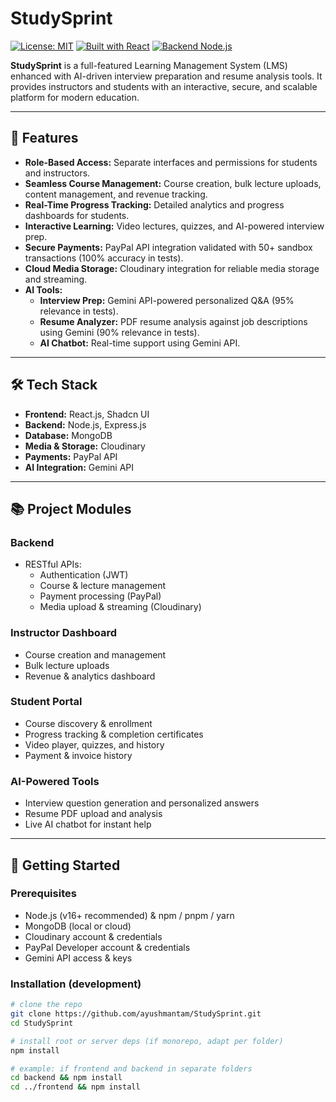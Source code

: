 # StudySprint

[![License: MIT](https://img.shields.io/badge/License-MIT-blue.svg)](LICENSE)
[![Built with React](https://img.shields.io/badge/Frontend-React-blue.svg)](#)
[![Backend Node.js](https://img.shields.io/badge/Backend-Node.js-brightgreen.svg)](#)

**StudySprint** is a full-featured Learning Management System (LMS) enhanced with AI-driven interview preparation and resume analysis tools. It provides instructors and students with an interactive, secure, and scalable platform for modern education.

---

## 🚀 Features

- **Role-Based Access:** Separate interfaces and permissions for students and instructors.
- **Seamless Course Management:** Course creation, bulk lecture uploads, content management, and revenue tracking.
- **Real-Time Progress Tracking:** Detailed analytics and progress dashboards for students.
- **Interactive Learning:** Video lectures, quizzes, and AI-powered interview prep.
- **Secure Payments:** PayPal API integration validated with 50+ sandbox transactions (100% accuracy in tests).
- **Cloud Media Storage:** Cloudinary integration for reliable media storage and streaming.
- **AI Tools:**
  - **Interview Prep:** Gemini API-powered personalized Q&A (95% relevance in tests).
  - **Resume Analyzer:** PDF resume analysis against job descriptions using Gemini (90% relevance in tests).
  - **AI Chatbot:** Real-time support using Gemini API.

---

## 🛠️ Tech Stack

- **Frontend:** React.js, Shadcn UI  
- **Backend:** Node.js, Express.js  
- **Database:** MongoDB  
- **Media & Storage:** Cloudinary  
- **Payments:** PayPal API  
- **AI Integration:** Gemini API

---

## 📚 Project Modules

### Backend
- RESTful APIs:
  - Authentication (JWT)
  - Course & lecture management
  - Payment processing (PayPal)
  - Media upload & streaming (Cloudinary)

### Instructor Dashboard
- Course creation and management
- Bulk lecture uploads
- Revenue & analytics dashboard

### Student Portal
- Course discovery & enrollment
- Progress tracking & completion certificates
- Video player, quizzes, and history
- Payment & invoice history

### AI-Powered Tools
- Interview question generation and personalized answers
- Resume PDF upload and analysis
- Live AI chatbot for instant help

---

## 🔧 Getting Started

### Prerequisites
- Node.js (v16+ recommended) & npm / pnpm / yarn  
- MongoDB (local or cloud)  
- Cloudinary account & credentials  
- PayPal Developer account & credentials  
- Gemini API access & keys

### Installation (development)

```bash
# clone the repo
git clone https://github.com/ayushmantam/StudySprint.git
cd StudySprint

# install root or server deps (if monorepo, adapt per folder)
npm install

# example: if frontend and backend in separate folders
cd backend && npm install
cd ../frontend && npm install
